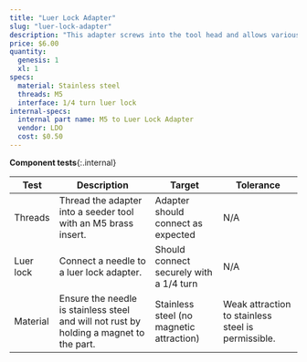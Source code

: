 ```yaml
---
title: "Luer Lock Adapter"
slug: "luer-lock-adapter"
description: "This adapter screws into the tool head and allows various luer lock needles to be quickly attached for seed injection."
price: $6.00
quantity:
  genesis: 1
  xl: 1
specs:
  material: Stainless steel
  threads: M5
  interface: 1/4 turn luer lock
internal-specs:
  internal part name: M5 to Luer Lock Adapter
  vendor: LDO
  cost: $0.50
---
```


**Component tests**{:.internal}

|Test         |Description  |Target       |Tolerance    |
|-------------|-------------|-------------|-------------|
|Threads      |Thread the adapter into a seeder tool with an M5 brass insert.|Adapter should connect as expected|N/A
|Luer lock    |Connect a needle to a luer lock adapter.|Should connect securely with a 1/4 turn|N/A
|Material     |Ensure the needle is stainless steel and will not rust by holding a magnet to the part.|Stainless steel (no magnetic attraction)|Weak attraction to stainless steel is permissible.